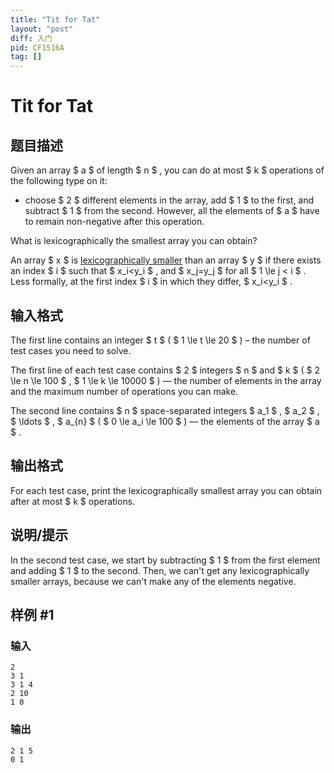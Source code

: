 ```yaml
---
title: "Tit for Tat"
layout: "post"
diff: 入门
pid: CF1516A
tag: []
---
```


# Tit for Tat

## 题目描述

Given an array $ a $ of length $ n $ , you can do at most $ k $ operations of the following type on it:

- choose $ 2 $ different elements in the array, add $ 1 $ to the first, and subtract $ 1 $ from the second. However, all the elements of $ a $ have to remain non-negative after this operation.

What is lexicographically the smallest array you can obtain?

An array $ x $ is [lexicographically smaller](https://en.wikipedia.org/wiki/Lexicographical_order) than an array $ y $ if there exists an index $ i $ such that $ x_i<y_i $ , and $ x_j=y_j $ for all $ 1 \le j < i $ . Less formally, at the first index $ i $ in which they differ, $ x_i<y_i $ .

## 输入格式

The first line contains an integer $ t $ ( $ 1 \le t \le 20 $ ) – the number of test cases you need to solve.

The first line of each test case contains $ 2 $ integers $ n $ and $ k $ ( $ 2 \le n \le 100 $ , $ 1 \le k \le 10000 $ ) — the number of elements in the array and the maximum number of operations you can make.

The second line contains $ n $ space-separated integers $ a_1 $ , $ a_2 $ , $ \ldots $ , $ a_{n} $ ( $ 0 \le a_i \le 100 $ ) — the elements of the array $ a $ .

## 输出格式

For each test case, print the lexicographically smallest array you can obtain after at most $ k $ operations.

## 说明/提示

In the second test case, we start by subtracting $ 1 $ from the first element and adding $ 1 $ to the second. Then, we can't get any lexicographically smaller arrays, because we can't make any of the elements negative.

## 样例 #1

### 输入

```
2
3 1
3 1 4
2 10
1 0
```

### 输出

```
2 1 5 
0 1
```

